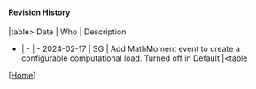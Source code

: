 #### Revision History

|table>
Date        | Who | Description
- | - | -
2024-02-17 | SG | Add MathMoment event to create a configurable computational load.  Turned off in Default
|<table

[[Home](#Home)]